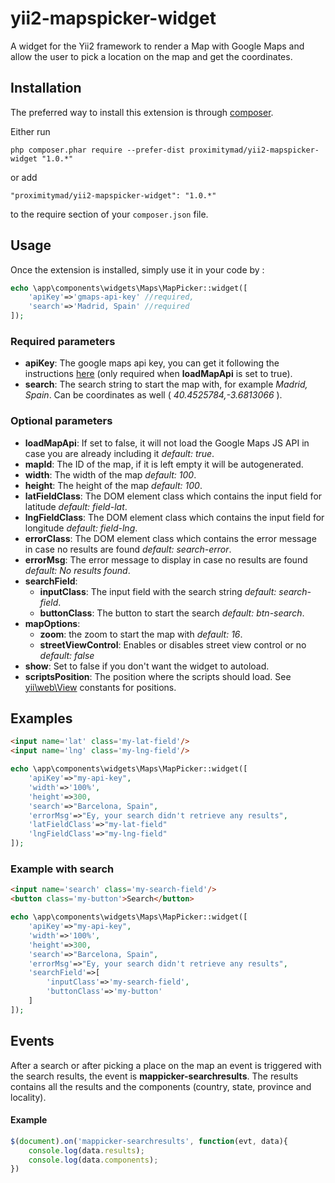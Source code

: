# yii2-mapspicker-widget
A widget for the Yii2 framework to render a Map with Google Maps and allow the user to pick a location on the map and get the coordinates.

Installation
------------

The preferred way to install this extension is through [composer](http://getcomposer.org/download/).

Either run

```
php composer.phar require --prefer-dist proximitymad/yii2-mapspicker-widget "1.0.*"
```

or add

```
"proximitymad/yii2-mapspicker-widget": "1.0.*"
```

to the require section of your `composer.json` file.


Usage
-----

Once the extension is installed, simply use it in your code by  :

```php 
echo \app\components\widgets\Maps\MapPicker::widget([
    'apiKey'=>'gmaps-api-key' //required,
    'search'=>'Madrid, Spain' //required
]);
```

### Required parameters ###

- __apiKey__: The google maps api key, you can get it following the instructions [here](https://developers.google.com/maps/documentation/javascript/get-api-key) (only required when __loadMapApi__ is set to true).
- __search__: The search string to start the map with, for example *Madrid, Spain*. Can be coordinates as well ( *40.4525784,-3.6813066* ).

### Optional parameters ###

- __loadMapApi__: If set to false, it will not load the Google Maps JS API in case you are already including it *default: true*.
- __mapId__: The ID of the map, if it is left empty it will be autogenerated.
- __width__: The width of the map *default: 100*.
- __height__: The height of the map *default: 100*.
- __latFieldClass__: The DOM element class which contains the input field for latitude *default: field-lat*.
- __lngFieldClass__: The DOM element class which contains the input field for longitude *default: field-lng*.
- __errorClass__: The DOM element class which contains the error message in case no results are found *default: search-error*.
- __errorMsg__: The error message to display in case no results are found *default: No results found*.
- __searchField__: 
    - __inputClass__: The input field with the search string *default: search-field*.
    - __buttonClass__: The button to start the search *default: btn-search*.
- __mapOptions__:
    - __zoom__: the zoom to start the map with *default: 16*.
    - __streetViewControl__: Enables or disables street view control or no *default: false*
- __show__: Set to false if you don't want the widget to autoload.
- __scriptsPosition__: The position where the scripts should load. See [yii\web\View](https://www.yiiframework.com/doc/api/2.0/yii-web-view) constants for positions.
## Examples ##
```html
<input name='lat' class='my-lat-field'/>
<input name='lng' class='my-lng-field'/>
```
```php
echo \app\components\widgets\Maps\MapPicker::widget([
    'apiKey'=>"my-api-key",
    'width'=>'100%',
    'height'=>300,
    'search'=>"Barcelona, Spain",
    'errorMsg'=>"Ey, your search didn't retrieve any results",
    'latFieldClass'=>"my-lat-field"
    'lngFieldClass'=>"my-lng-field"
]);
```
### Example with search ###
```html
<input name='search' class='my-search-field'/>
<button class='my-button'>Search</button>
```
```php
echo \app\components\widgets\Maps\MapPicker::widget([
    'apiKey'=>"my-api-key",
    'width'=>'100%',
    'height'=>300,
    'search'=>"Barcelona, Spain",
    'errorMsg'=>"Ey, your search didn't retrieve any results",
    'searchField'=>[
        'inputClass'=>'my-search-field',
        'buttonClass'=>'my-button'
    ]    
]);
```

## Events ##
After a search or after picking a place on the map an event is triggered with the search results, the event is __mappicker-searchresults__. The results contains all the results and the components (country, state, province and locality).
#### Example ####
```js
$(document).on('mappicker-searchresults', function(evt, data){
    console.log(data.results);
    console.log(data.components);
})
```
